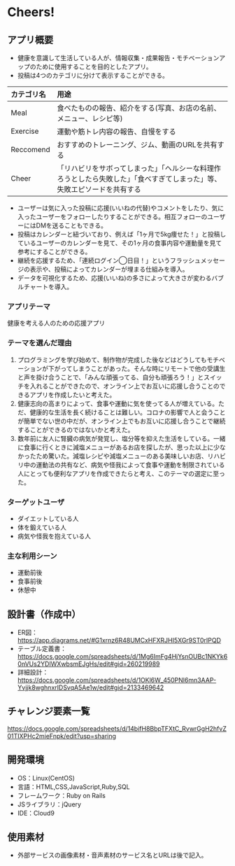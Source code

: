 # Cheers!

## アプリ概要
- 健康を意識して生活している人が、情報収集・成果報告・モチベーションアップのために使用することを目的としたアプリ。
- 投稿は4つのカテゴリに分けて表示することができる。

| カテゴリ名 | 用途 |
|:---|:---|
| Meal | 食べたものの報告、紹介をする(写真、お店の名前、メニュー、レシピ等) |
| Exercise | 運動や筋トレ内容の報告、自慢をする |
| Reccomend | おすすめのトレーニング、ジム、動画のURLを共有する |
| Cheer | 「リハビリをサボってしまった」「ヘルシーな料理作ろうとしたら失敗した」「食べすぎてしまった」等、失敗エピソードを共有する |

- ユーザーは気に入った投稿に応援(いいねの代替)やコメントをしたり、気に入ったユーザーをフォローしたりすることができる。相互フォローのユーザーにはDMを送ることもできる。
- 投稿はカレンダーと紐づいており、例えば「1ヶ月で5kg痩せた！」と投稿しているユーザーのカレンダーを見て、その1ヶ月の食事内容や運動量を見て参考にすることができる。
- 継続を応援するため、「連続ログイン◯日目！」というフラッシュメッセージの表示や、投稿によってカレンダーが埋まる仕組みを導入。
- データを可視化するため、応援(いいね)の多さによって大きさが変わるバブルチャートを導入。

### アプリテーマ
健康を考える人のための応援アプリ

### テーマを選んだ理由
1. プログラミングを学び始めて、制作物が完成した後などはどうしてもモチベーションが下がってしまうことがあった。そんな時にリモートで他の受講生と声を掛け合うことで、「みんな頑張ってる、自分も頑張ろう！」とスイッチを入れることができたので、オンライン上でお互いに応援し合うことのできるアプリを作成したいと考えた。
2. 健康志向の高まりによって、食事や運動に気を使ってる人が増えている。ただ、健康的な生活を長く続けることは難しい。コロナの影響で人と会うことが簡単でない世の中だが、オンライン上でもお互いに応援し合うことで継続することができるのではないかと考えた。
3. 数年前に友人に腎臓の病気が発覚し、塩分等を抑えた生活をしている。一緒に食事に行くときに減塩メニューがあるお店を探したが、思った以上に少なかったため驚いた。減塩レシピや減塩メニューのある美味しいお店、リハビリ中の運動法の共有など、病気や怪我によって食事や運動を制限されている人にとっても便利なアプリを作成できたらと考え、このテーマの選定に至った。

### ターゲットユーザ
- ダイエットしている人
- 体を鍛えている人
- 病気や怪我を抱えている人

### 主な利用シーン
- 運動前後
- 食事前後
- 休憩中

## 設計書（作成中）
- ER図：https://app.diagrams.net/#G1xrnz6R48UMCxHFXRJHI5XGr9ST0rIPQD
- テーブル定義書：https://docs.google.com/spreadsheets/d/1Mg6ImFg4HjYsnOUBc1NKYk60nVUs2YDIWXwbsmEJgHs/edit#gid=260219989
- 詳細設計：https://docs.google.com/spreadsheets/d/1OKl6W_450PNl6mn3AAP-Yvjjk8wghnxrIDSvqA5Ae1w/edit#gid=2133469642

## チャレンジ要素一覧
https://docs.google.com/spreadsheets/d/14bifH8BbpTFXtC_RvwrGgH2hfvZ01TIXPHc2mieFnpk/edit?usp=sharing

## 開発環境
- OS：Linux(CentOS)
- 言語：HTML,CSS,JavaScript,Ruby,SQL
- フレームワーク：Ruby on Rails
- JSライブラリ：jQuery
- IDE：Cloud9

## 使用素材
- 外部サービスの画像素材・音声素材のサービス名とURLは後で記入。